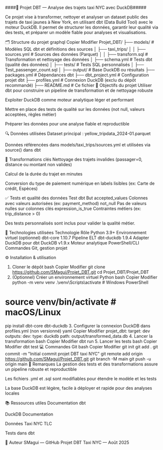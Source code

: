 ####🚖 Projet DBT — Analyse des trajets taxi NYC avec DuckDB#####


Ce projet vise à transformer, nettoyer et analyser un dataset public des trajets de taxi jaunes à New York, en utilisant dbt (Data Build Tool) avec le moteur DuckDB.
Il permet de structurer les données, garantir leur qualité via des tests, et préparer un modèle fiable pour analyses et visualisations.

🗂️ Structure du projet
graphql
Copier
Modifier
Projet_DBT/
├── models/                # Modèles SQL dbt et définitions des sources
│   ├── taxi_trips/
│   │   ├── sources.yml       # Sources des données (Parquet)
│   │   ├── transform.sql     # Transformation et nettoyage des données
│   ├── schema.yml            # Tests dbt (qualité des données)
│
├── tests/                 # Tests SQL personnalisés
│   ├── Test_passenger_count.sql
│
├── output/                # Base DuckDB ou résultats
├── packages.yml           # Dépendances dbt
├── dbt_project.yml        # Configuration projet dbt
├── profiles.yml           # Connexion DuckDB (exclu du dépôt recommandé)
├── README.md              # Ce fichier
🎯 Objectifs du projet
Utiliser dbt pour construire un pipeline de transformation et de nettoyage robuste

Exploiter DuckDB comme moteur analytique léger et performant

Mettre en place des tests de qualité sur les données (not null, valeurs acceptées, règles métier)

Préparer les données pour une analyse fiable et reproductible

🔍 Données utilisées
Dataset principal :
yellow_tripdata_2024-01.parquet

Données référencées dans models/taxi_trips/sources.yml et utilisées via source() dans dbt

🧠 Transformations clés
Nettoyage des trajets invalides (passager=0, distance ou montant non valides)

Calcul de la durée du trajet en minutes

Conversion du type de paiement numérique en labels lisibles (ex: Carte de crédit, Espèces)

✅ Tests et qualité des données
Test dbt	But
accepted_values	Colonnes avec valeurs autorisées (ex: payment_method)
not_null	Pas de valeurs nulles sur colonnes clés
expression_is_true	Contraintes métiers (ex: trip_distance > 0)

Des tests personnalisés sont inclus pour valider la qualité métier.

🔧 Technologies utilisées
Technologie	Rôle
Python 3.9+	Environnement virtuel (optionnel)
dbt-core 1.10.7	Pipeline ELT
dbt-duckdb 1.9.4	Adapter DuckDB pour dbt
DuckDB v1.9.x	Moteur analytique
PowerShell/CLI	Commandes Git, gestion projet

⚙️ Installation & utilisation
1. Cloner le dépôt
bash
Copier
Modifier
git clone https://github.com/SMagui/Projet_DBT.git
cd Projet_DBT/Projet_DBT
2. (Optionnel) Créer un environnement virtuel Python
bash
Copier
Modifier
python -m venv venv
.\venv\Scripts\activate       # Windows PowerShell
# source venv/bin/activate    # macOS/Linux
pip install dbt-core dbt-duckdb
3. Configurer la connexion DuckDB dans profiles.yml (non versionné)
yaml
Copier
Modifier
projet_dbt:
  target: dev
  outputs:
    dev:
      type: duckdb
      path: output/transformed_data.db
4. Lancer la transformation
bash
Copier
Modifier
dbt run
5. Lancer les tests
bash
Copier
Modifier
dbt test
💻 Commandes Git
bash
Copier
Modifier
git init
git add .
git commit -m "Initial commit projet DBT taxi NYC"
git remote add origin https://github.com/SMagui/Projet_DBT.git
git branch -M main
git push -u origin main
📝 Remarques
La gestion des tests et des transformations assure un pipeline robuste et reproductible

Les fichiers .yml et .sql sont modifiables pour étendre le modèle et les tests

La base DuckDB est légère, facile à déployer et rapide pour des analyses locales

📚 Ressources utiles
Documentation dbt

DuckDB Documentation

Données Taxi NYC TLC

Tests dans dbt

👤 Auteur
SMagui — GitHub
Projet DBT Taxi NYC — Août 2025
